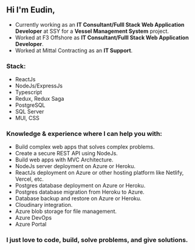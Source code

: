 ## Hi I'm Eudin,

- Currently working as an **IT Consultant/Fulll Stack Web Application Developer** at SSY for a **Vessel Management System** project. 
- Worked at F3 Offshore as **IT Consultant/Fulll Stack Web Application Developer**.
- Worked at Mittal Contracting as an **IT Support**.

### Stack:
- ReactJs
- NodeJs/ExpressJs
- Typescript
- Redux, Redux Saga
- PostgreSQL
- SQL Server
- MUI, CSS

### Knowledge & experience where I can help you with:
- Build complex web apps that solves complex problems.
- Create a secure REST API using NodeJs.
- Build web apps with MVC Architecture.
- NodeJs server deployment on Azure or Heroku.
- ReactJs deployment on Azure or other hosting platform like Netlify, Vercel, etc.
- Postgres database deployment on Azure or Heroku.
- Postgres database migration from Heroku to Azure.
- Database backup and restore on Azure or Heroku.
- Cloudinary integration.
- Azure blob storage for file management.
- Azure DevOps
- Azure Portal

### I just love to code, build, solve problems, and give solutions.





